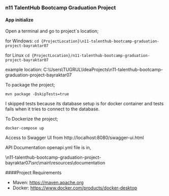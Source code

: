 ### n11 TalentHub Bootcamp Graduation Project

#### App initialize

Open a terminal and go to project`s location;

for Windows: `cd {ProjectLocation}\n11-talenthub-bootcamp-graduation-project-bayraktar07`

for Linux `cd {ProjectLocation}/n11-talenthub-bootcamp-graduation-project-bayraktar07`

example location: C:\Users\TUGRUL\IdeaProjects\n11-talenthub-bootcamp-graduation-project-bayraktar07

To package the project; 

`mvn package -DskipTests=true`

I skipped tests because its database setup is for docker container and tests fails when it tries to connect to the database.

To Dockerize the project;

`docker-compose up`

Access to Swagger UI from http://localhost:8080/swagger-ui.html

API Documentation openapi.yml file is in,

\n11-talenthub-bootcamp-graduation-project-bayraktar07\src\main\resources\documentation

####Project Requirements
* Maven: https://maven.apache.org
* Docker: https://www.docker.com/products/docker-desktop